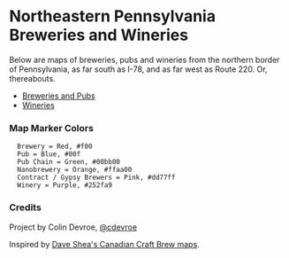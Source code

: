 Northeastern Pennsylvania Breweries and Wineries
========================

Below are maps of breweries, pubs and wineries from the northern border of Pennsylvania, as far south as I-78, and as far west as Route 220. Or, thereabouts.

* [Breweries and Pubs](https://github.com/cdevroe/nepa-brewery-winery-map/blob/master/breweries-pubs.geojson)
* [Wineries](https://github.com/cdevroe/nepa-brewery-winery-map/blob/master/wineries.geojson)

### Map Marker Colors

```
  Brewery = Red, #f00
  Pub = Blue, #00f
  Pub Chain = Green, #00bb00
  Nanobrewery = Orange, #ffaa00
  Contract / Gypsy Brewers = Pink, #dd77ff 
  Winery = Purple, #252fa9
```

### Credits

Project by Colin Devroe, [@cdevroe](http://twitter.com/cdevroe)

Inspired by [Dave Shea's Canadian Craft Brew maps](https://github.com/mezzoblue/canadian-craft-breweries).